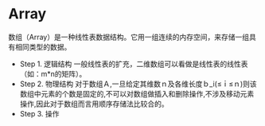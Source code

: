 # Array
数组（Array）是一种线性表数据结构。它用一组连续的内存空间，来存储一组具有相同类型的数据。

* Step 1. 逻辑结构
    一般线性表的扩充，二维数组可以看做是线性表的线性表（如：m*n的矩阵）。
* Step 2. 物理结构
    对于数组Ａ,一旦给定其维数ｎ及各维长度ｂ_i(≤ｉ≤ｎ)则该数组中元素的个数是固定的,不可以对数组做插入和删除操作,不涉及移动元素操作,因此对于数组而言用顺序存储法比较合的。
* Step 3. 操作
